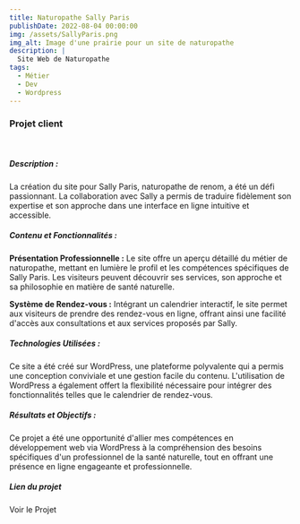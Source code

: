 ```yaml
---
title: Naturopathe Sally Paris
publishDate: 2022-08-04 00:00:00
img: /assets/SallyParis.png
img_alt: Image d'une prairie pour un site de naturopathe
description: |
  Site Web de Naturopathe
tags:
  - Métier
  - Dev
  - Wordpress
---
```


### Projet client
</br>

##### Description :

La création du site pour Sally Paris, naturopathe de renom, a été un défi passionnant. La collaboration avec Sally a permis de traduire fidèlement son expertise et son approche dans une interface en ligne intuitive et accessible.

##### Contenu et Fonctionnalités :

<span style="font-weight: bold;">Présentation Professionnelle :</span> Le site offre un aperçu détaillé du métier de naturopathe, mettant en lumière le profil et les compétences spécifiques de Sally Paris. Les visiteurs peuvent découvrir ses services, son approche et sa philosophie en matière de santé naturelle.

<span style="font-weight: bold;">Système de Rendez-vous :</span> Intégrant un calendrier interactif, le site permet aux visiteurs de prendre des rendez-vous en ligne, offrant ainsi une facilité d'accès aux consultations et aux services proposés par Sally.

##### Technologies Utilisées :

Ce site a été créé sur WordPress, une plateforme polyvalente qui a permis une conception conviviale et une gestion facile du contenu. L'utilisation de WordPress a également offert la flexibilité nécessaire pour intégrer des fonctionnalités telles que le calendrier de rendez-vous.

##### Résultats et Objectifs :

Ce projet a été une opportunité d'allier mes compétences en développement web via WordPress à la compréhension des besoins spécifiques d'un professionnel de la santé naturelle, tout en offrant une présence en ligne engageante et professionnelle.

##### Lien du projet

<a class="" href='https://naturopathesallyparis.com/' target="_blank" style="text-decoration: none;">Voir le Projet<a>